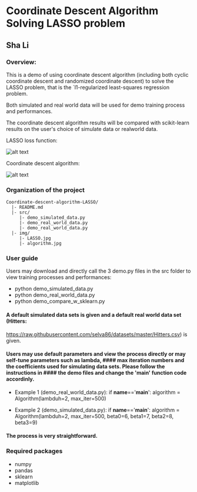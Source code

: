 # Coordinate Descent Algorithm Solving LASSO problem

## Sha Li

### Overview:

  This is a demo of using coordinate descent algorithm (including both cyclic coordinate descent 
  and randomized coordinate descent) to solve the LASSO problem, that is the `l1-regularized 
  least-squares regression problem.

  Both simulated and real world data will be used for demo training process and performances.

  The coordinate descent algorithm results will be compared with scikit-learn results on the user's
  choice of simulate data or realworld data. 

  LASSO loss function: 

  ![alt text](https://github.com/sliwhu/Coordinate-descent-algorithm-LASSO/blob/master/img/LASSO.jpg)

  Coordinate descent algorithm:
  
  ![alt text](https://github.com/sliwhu/Coordinate-descent-algorithm-LASSO/blob/master/img/algorithm.jpg)

### Organization of the project
```
Coordinate-descent-algorithm-LASSO/
  |- README.md
  |- src/
     |- demo_simulated_data.py
     |- demo_real_world_data.py
     |- demo_real_world_data.py
  |- img/
     |- LASSO.jpg
     |- algorithm.jpg
```

### User guide
Users may download and directly call the 3 demo.py files in the src folder to view training processes and performances:

* python demo_simulated_data.py
* python demo_real_world_data.py
* python demo_compare_w_sklearn.py

#### A default simulated data sets is given and a default real world data set (Hitters: 
https://raw.githubusercontent.com/selva86/datasets/master/Hitters.csv) is given.

#### Users may use default parameters and view the process directly or may self-tune parameters such as lambda, #### max iteration numbers and the coefficients used for simulating data sets. Please follow the instructions in #### the demo files and change the '__main__' function code accordinly. 

* Example 1 (demo_real_world_data.py):
if __name__=='__main__':
  algorithm = Algorithm(lambduh=2, max_iter=500)

* Example 2 (demo_simulated_data.py):
if __name__=='__main__':
  algorithm = Algorithm(lambduh=2, max_iter=500, beta0=6, beta1=7, beta2=8, beta3=9)

#### The process is very straightforward. 


### Required packages
* numpy
* pandas
* sklearn
* matplotlib
